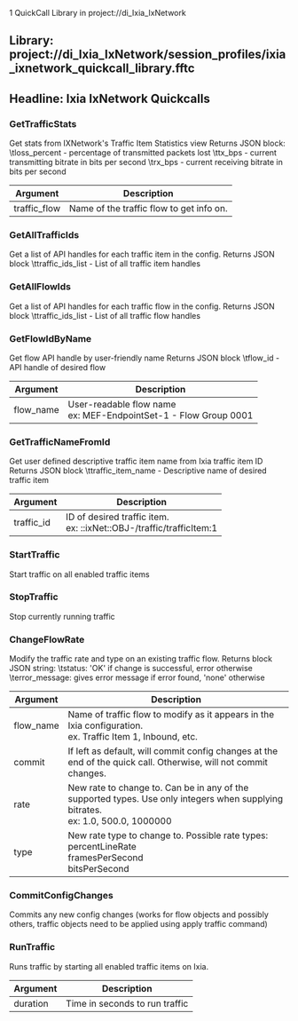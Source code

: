 1 QuickCall Library in project://di_Ixia_IxNetwork
## Library: project://di_Ixia_IxNetwork/session_profiles/ixia_ixnetwork_quickcall_library.fftc
## Headline: Ixia IxNetwork Quickcalls
### GetTrafficStats
Get stats from IXNetwork's Traffic Item Statistics view
Returns JSON block:
\tloss_percent - percentage of transmitted packets lost 
\ttx_bps - current transmitting bitrate in bits per second
\trx_bps - current receiving bitrate in bits per second

Argument | Description
------------ | -------------
traffic_flow | Name of the traffic flow to get info on.
### GetAllTrafficIds
Get a list of API handles for each traffic item in the config.
Returns JSON block
\ttraffic_ids_list - List of all traffic item handles
### GetAllFlowIds
Get a list of API handles for each traffic flow in the config.
Returns JSON block
\ttraffic_ids_list - List of all traffic flow handles
### GetFlowIdByName
Get flow API handle by user-friendly name
Returns JSON block
\tflow_id - API handle of desired flow

Argument | Description
------------ | -------------
flow_name | User-readable flow name <br>ex: MEF-EndpointSet-1 - Flow Group 0001
### GetTrafficNameFromId
Get user defined descriptive traffic item name from Ixia traffic item ID
Returns JSON block
\ttraffic_item_name - Descriptive name of desired traffic item

Argument | Description
------------ | -------------
traffic_id | ID of desired traffic item.<br> ex: ::ixNet::OBJ-/traffic/trafficItem:1
### StartTraffic
Start traffic on all enabled traffic items
### StopTraffic
Stop currently running traffic
### ChangeFlowRate
Modify the traffic rate and type on an existing traffic flow.
Returns block JSON string:
\tstatus: 'OK' if change is successful, error otherwise
\terror_message: gives error message if error found, 'none' otherwise

Argument | Description
------------ | -------------
flow_name | Name of traffic flow to modify as it appears in the Ixia configuration.<br>ex. Traffic Item 1, Inbound, etc.
commit | If left as default, will commit config changes at the end of the quick call. Otherwise, will not commit changes. 
rate | New rate to change to. Can be in any of the supported types. Use only integers when supplying bitrates.<br>ex: 1.0, 500.0, 1000000
type | New rate type to change to. Possible rate types:<br>percentLineRate<br>framesPerSecond<br>bitsPerSecond
### CommitConfigChanges
Commits any new config changes (works for flow objects and possibly others, traffic objects need to be applied using apply traffic command)
### RunTraffic
Runs traffic by starting all enabled traffic items on Ixia.

Argument | Description
------------ | -------------
duration | Time in seconds to run traffic<br>
